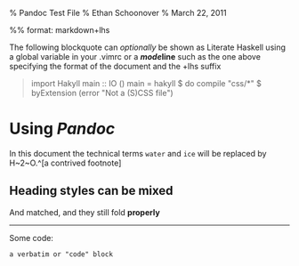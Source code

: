 % Pandoc Test File
% Ethan Schoonover
% March 22, 2011

%% format: markdown+lhs

The following blockquote can *optionally* be shown as Literate Haskell using 
a global variable in your .vimrc or a __*mode*line__ such as the one above
specifying the format of the document and the +lhs suffix

> import Hakyll
> main :: IO ()
> main = hakyll $ do
>     compile "css/*" $ byExtension (error "Not a (S)CSS file")

Using *Pandoc*
=============

In this document the technical terms `water` and `ice` will be replaced by 
H~2~O.^[a contrived footnote]

## Heading styles can be mixed

And matched, and they still fold **properly**

* * * *

Some code:

    a verbatim or "code" block
